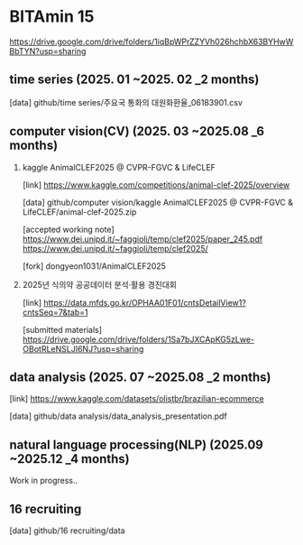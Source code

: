 # BITAmin 15
https://drive.google.com/drive/folders/1iqBpWPrZZYVh026hchbX63BYHwWBbTYN?usp=sharing
## time series (2025. 01 ~2025. 02 _2 months)
[data] github/time series/주요국 통화의 대원화환율_06183901.csv

## computer vision(CV) (2025. 03 ~2025.08 _6 months)
1. kaggle AnimalCLEF2025 @ CVPR-FGVC & LifeCLEF

   [link] https://www.kaggle.com/competitions/animal-clef-2025/overview

   [data] github/computer vision/kaggle AnimalCLEF2025 @ CVPR-FGVC & LifeCLEF/animal-clef-2025.zip

   [accepted working note] https://www.dei.unipd.it/~faggioli/temp/clef2025/paper_245.pdf
   https://www.dei.unipd.it/~faggioli/temp/clef2025/

   [fork] dongyeon1031/AnimalCLEF2025
2. 2025년 식의약 공공데이터 분석·활용 경진대회
   
   [link] https://data.mfds.go.kr/OPHAA01F01/cntsDetailView1?cntsSeq=7&tab=1

   [submitted materials] https://drive.google.com/drive/folders/1Sa7bJXCApKG5zLwe-OBotRLeNSLJI6NJ?usp=sharing
   
## data analysis (2025. 07 ~2025.08 _2 months)

   [link] https://www.kaggle.com/datasets/olistbr/brazilian-ecommerce
   
   [data] github/data analysis/data_analysis_presentation.pdf

## natural language processing(NLP) (2025.09 ~2025.12 _4 months)

   Work in progress..
   
## 16 recruiting
[data] github/16 recruiting/data
